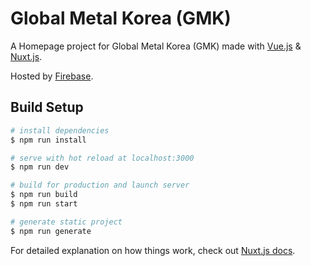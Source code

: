 # Global Metal Korea (GMK)

A Homepage project for Global Metal Korea (GMK) made with [Vue.js](https://vuejs.org/) & [Nuxt.js](https://nuxtjs.org).

Hosted by [Firebase](firebase.google.com).

## Build Setup

``` bash
# install dependencies
$ npm run install

# serve with hot reload at localhost:3000
$ npm run dev

# build for production and launch server
$ npm run build
$ npm run start

# generate static project
$ npm run generate
```

For detailed explanation on how things work, check out [Nuxt.js docs](https://nuxtjs.org).

